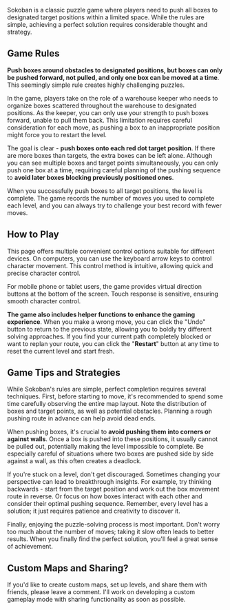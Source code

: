 Sokoban is a classic puzzle game where players need to push all boxes to designated target positions within a limited space. While the rules are simple, achieving a perfect solution requires considerable thought and strategy.

## Game Rules

**Push boxes around obstacles to designated positions, but boxes can only be pushed forward, not pulled, and only one box can be moved at a time**. This seemingly simple rule creates highly challenging puzzles.

In the game, players take on the role of a warehouse keeper who needs to organize boxes scattered throughout the warehouse to designated positions. As the keeper, you can only use your strength to push boxes forward, unable to pull them back. This limitation requires careful consideration for each move, as pushing a box to an inappropriate position might force you to restart the level.

The goal is clear - **push boxes onto each red dot target position**. If there are more boxes than targets, the extra boxes can be left alone. Although you can see multiple boxes and target points simultaneously, you can only push one box at a time, requiring careful planning of the pushing sequence to **avoid later boxes blocking previously positioned ones**.

When you successfully push boxes to all target positions, the level is complete. The game records the number of moves you used to complete each level, and you can always try to challenge your best record with fewer moves.

## How to Play

This page offers multiple convenient control options suitable for different devices. On computers, you can use the keyboard arrow keys to control character movement. This control method is intuitive, allowing quick and precise character control.

For mobile phone or tablet users, the game provides virtual direction buttons at the bottom of the screen. Touch response is sensitive, ensuring smooth character control.

**The game also includes helper functions to enhance the gaming experience**. When you make a wrong move, you can click the "Undo" button to return to the previous state, allowing you to boldly try different solving approaches. If you find your current path completely blocked or want to replan your route, you can click the "**Restart**" button at any time to reset the current level and start fresh.

## Game Tips and Strategies

While Sokoban's rules are simple, perfect completion requires several techniques. First, before starting to move, it's recommended to spend some time carefully observing the entire map layout. Note the distribution of boxes and target points, as well as potential obstacles. Planning a rough pushing route in advance can help avoid dead ends.

When pushing boxes, it's crucial to **avoid pushing them into corners or against walls**. Once a box is pushed into these positions, it usually cannot be pulled out, potentially making the level impossible to complete. Be especially careful of situations where two boxes are pushed side by side against a wall, as this often creates a deadlock.

If you're stuck on a level, don't get discouraged. Sometimes changing your perspective can lead to breakthrough insights. For example, try thinking backwards - start from the target position and work out the box movement route in reverse. Or focus on how boxes interact with each other and consider their optimal pushing sequence. Remember, every level has a solution; it just requires patience and creativity to discover it.

Finally, enjoying the puzzle-solving process is most important. Don't worry too much about the number of moves; taking it slow often leads to better results. When you finally find the perfect solution, you'll feel a great sense of achievement.

## Custom Maps and Sharing?

If you'd like to create custom maps, set up levels, and share them with friends, please leave a comment. I'll work on developing a custom gameplay mode with sharing functionality as soon as possible.